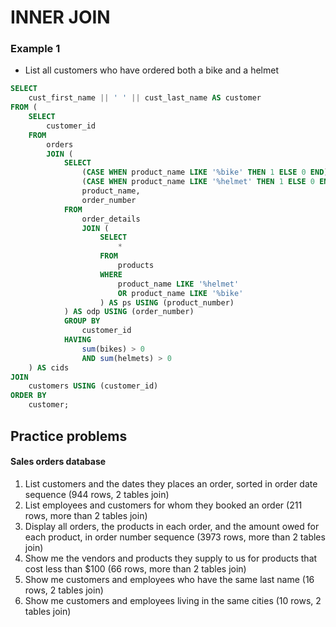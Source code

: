 # INNER JOIN

### Example 1
- List all customers who have ordered both a bike and a helmet

```sql
SELECT
    cust_first_name || ' ' || cust_last_name AS customer
FROM (
    SELECT
        customer_id
    FROM
        orders
        JOIN (
            SELECT
                (CASE WHEN product_name LIKE '%bike' THEN 1 ELSE 0 END) AS bikes,
                (CASE WHEN product_name LIKE '%helmet' THEN 1 ELSE 0 END) AS helmets,
                product_name,
                order_number
            FROM
                order_details
                JOIN (
                    SELECT
                        *
                    FROM
                        products
                    WHERE
                        product_name LIKE '%helmet'
                        OR product_name LIKE '%bike'
                    ) AS ps USING (product_number)
            ) AS odp USING (order_number)
            GROUP BY
                customer_id
            HAVING
                sum(bikes) > 0
                AND sum(helmets) > 0
    ) AS cids
JOIN
    customers USING (customer_id)
ORDER BY
    customer;
```

## Practice problems

#### Sales orders database
1. List customers and the dates they places an order, sorted in order date sequence (944 rows, 2 tables join)
1. List employees and customers for whom they booked an order (211 rows, more than 2 tables join)
1. Display all orders, the products in each order, and the amount owed for each product, in order number sequence (3973 rows, more than 2 tables join)
1. Show me the vendors and products they supply to us for products that cost less than $100 (66 rows, more than 2 tables join)
1. Show me customers and employees who have the same last name (16 rows, 2 tables join)
1. Show me customers and employees living in the same cities (10 rows, 2 tables join)
